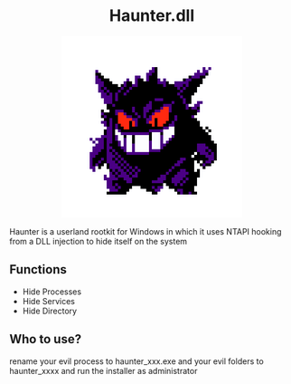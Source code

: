 <h1 align="center">Haunter.dll</h1>

<p align="center"><img src="giphy.gif"></p> 

Haunter is a userland rootkit for Windows in which it uses NTAPI hooking from a DLL injection to hide itself on the system

## Functions

* Hide Processes
* Hide Services
* Hide Directory

## Who to use?

rename your evil process to haunter_xxx.exe and your evil folders to haunter_xxxx and run the installer as administrator



